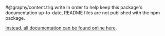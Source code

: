 #@graphy/content.trig.write
In order to help keep this package's documentation up-to-date, README files are not published with the npm package.

[Instead, all documentation can be found online here](https://graphy.link/).
